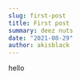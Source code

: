 ```yaml
---
slug: first-post
title: First post
summary: deez nuts
date: "2021-08-29"
author: akisblack
---
```


hello
